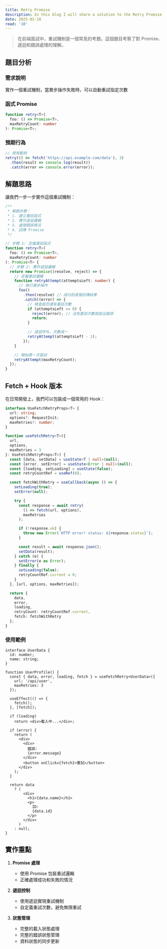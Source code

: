 ```yaml
---
title: Retry Promise
description: In this blog I will share a solution to the Retry Promise interview problem.
date: 2025-02-18
read: '10'
---
```


> 在前端面試中，重試機制是一個常見的考題。這個題目考察了對 Promise、遞迴和錯誤處理的理解。

## 題目分析

### 需求說明

實作一個重試機制，當異步操作失敗時，可以自動重試指定次數

### 函式 Promise

```typescript
function retry<T>(
  foo: () => Promise<T>,
  maxRetryCount: number
): Promise<T>;
```

### 預期行為

```typescript
// 使用範例
retry(() => fetch('https://api.example.com/data'), 3)
  .then(result => console.log(result))
  .catch(error => console.error(error));
```

## 解題思路

讓我們一步一步實作這個重試機制：

```typescript
/**
 * 解題步驟：
 * 1. 建立重試函式
 * 2. 實作遞迴邏輯
 * 3. 處理錯誤情況
 * 4. 回傳 Promise
 */

// 步驟 1: 定義重試函式
function retry<T>(
  foo: () => Promise<T>,
  maxRetryCount: number
): Promise<T> {
  // 步驟 2: 實作遞迴邏輯
  return new Promise((resolve, reject) => {
    // 定義重試邏輯
    function retryAttempt(attemptsLeft: number) {
      // 執行異步操作
      foo()
        .then(resolve) // 成功則直接回傳結果
        .catch((error) => {
          // 檢查是否還有重試次數
          if (attemptsLeft <= 0) {
            reject(error); // 沒有重試次數就拋出錯誤
            return;
          }

          // 遞迴呼叫，次數減一
          retryAttempt(attemptsLeft - 1);
        });
    }

    // 開始第一次嘗試
    retryAttempt(maxRetryCount);
  });
}
```

## Fetch + Hook 版本

在日常開發上，我們可以包裝成一個常用的 Hook：

```typescript
interface UseFetchRetryProps<T> {
  url: string;
  options?: RequestInit;
  maxRetries?: number;
}

function useFetchRetry<T>({
  url,
  options,
  maxRetries = 3
}: UseFetchRetryProps<T>) {
  const [data, setData] = useState<T | null>(null);
  const [error, setError] = useState<Error | null>(null);
  const [loading, setLoading] = useState(false);
  const retryCountRef = useRef(0);

  const fetchWithRetry = useCallback(async () => {
    setLoading(true);
    setError(null);

    try {
      const response = await retry(
        () => fetch(url, options),
        maxRetries
      );

      if (!response.ok) {
        throw new Error(`HTTP error! status: ${response.status}`);
      }

      const result = await response.json();
      setData(result);
    } catch (e) {
      setError(e as Error);
    } finally {
      setLoading(false);
      retryCountRef.current = 0;
    }
  }, [url, options, maxRetries]);

  return {
    data,
    error,
    loading,
    retryCount: retryCountRef.current,
    fetch: fetchWithRetry
  };
}
```

### 使用範例

```tsx
interface UserData {
  id: number;
  name: string;
}

function UserProfile() {
  const { data, error, loading, fetch } = useFetchRetry<UserData>({
    url: '/api/user',
    maxRetries: 3
  });

  useEffect(() => {
    fetch();
  }, [fetch]);

  if (loading)
    return <div>載入中...</div>;

  if (error) {
    return (
      <div>
        <div>
          錯誤:
          {error.message}
        </div>
        <button onClick={fetch}>重試</button>
      </div>
    );
  }

  return data
    ? (
        <div>
          <h1>{data.name}</h1>
          <p>
            ID:
            {data.id}
          </p>
        </div>
      )
    : null;
}
```

## 實作重點

1. **Promise 處理**
   - 使用 Promise 包裝重試邏輯
   - 正確處理成功和失敗的情況

2. **遞迴控制**
   - 使用遞迴實現重試機制
   - 自定義重試次數，避免無限重試

3. **狀態管理**
   - 完整的載入狀態處理
   - 完整的錯誤狀態管理
   - 資料狀態的同步更新
